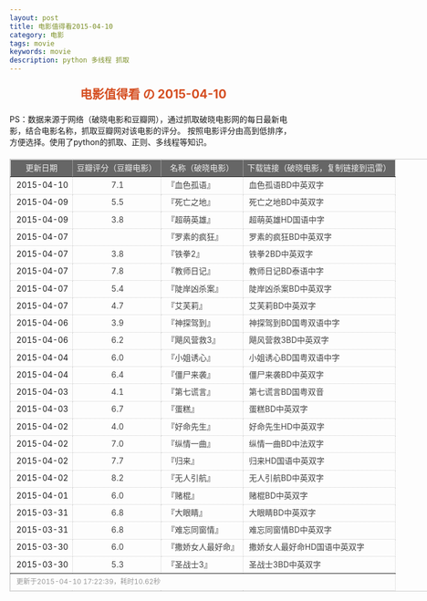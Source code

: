 ```yaml
---
layout: post
title: 电影值得看2015-04-10
category: 电影
tags: movie
keywords: movie 
description: python 多线程 抓取
---
```

<h2 style="text-align:center;color:#D54E21;margin:20px auto">电影值得看 の 2015-04-10</h2>
<div>PS：数据来源于网络（破晓电影和豆瓣网），通过抓取破晓电影网的每日最新电影，结合电影名称，抓取豆瓣网对该电影的评分。
按照电影评分由高到低排序，方便选择。使用了python的抓取、正则、多线程等知识。</div>
<table id="movietb">
	<thead>
		<tr>
			<td min-width="100px">更新日期</td>
			<td min-width="100px">豆瓣评分（豆瓣电影）</td>
			<td min-width="300px">名称（破晓电影）</td>
			<td>下载链接（破晓电影，复制链接到迅雷）</td>
		</tr>
	</thead>
	<tbody>
		<tr>
			<td>2015-04-10</td>
			<td style="color:#FF5138!important;text-align:center;"><a href="http://movie.douban.com/subject/4202983/" target="_blank">7.1</a></td>
			<td>『<a href="http://www.poxiao.com/movie/38259.html" target="_blank">血色孤语</a>』</td>
			<td><a href="ftp://7:7@p13.poxiao.com:8202/[www.poxiao.com破晓电影]血色孤语BD中英双字.rmvb" target="_blank">血色孤语BD中英双字</a></td>
		</tr>
				<tr>
			<td>2015-04-09</td>
			<td style="color:#FF5138!important;text-align:center;"><a href="http://movie.douban.com/subject/25934067/" target="_blank">5.5</a></td>
			<td>『<a href="http://www.poxiao.com/movie/38257.html" target="_blank">死亡之地</a>』</td>
			<td><a href="ftp://5:5@p13.poxiao.com:8202/[www.poxiao.com破晓电影]死亡之地BD中英双字.rmvb" target="_blank">死亡之地BD中英双字</a></td>
		</tr>
				<tr>
			<td>2015-04-09</td>
			<td style="color:#FF5138!important;text-align:center;"><a href="http://movie.douban.com/subject/25702580/" target="_blank">3.8</a></td>
			<td>『<a href="http://www.poxiao.com/movie/38258.html" target="_blank">超萌英雄</a>』</td>
			<td><a href="ftp://6:6@p13.poxiao.com:8202/[www.poxiao.com破晓电影]超萌英雄HD国语中字.rmvb" target="_blank">超萌英雄HD国语中字</a></td>
		</tr>
				<tr>
			<td>2015-04-07</td>
			<td style="color:#FF5138!important;text-align:center;"><a href="http://movie.douban.com/subject/26337924/" target="_blank"></a></td>
			<td>『<a href="http://www.poxiao.com/movie/38252.html" target="_blank">罗素的疯狂</a>』</td>
			<td><a href="ftp://2:2@p13.poxiao.com:8202/[www.poxiao.com破晓电影]罗素的疯狂BD中英双字.rmvb" target="_blank">罗素的疯狂BD中英双字</a></td>
		</tr>
				<tr>
			<td>2015-04-07</td>
			<td style="color:#FF5138!important;text-align:center;"><a href="http://movie.douban.com/subject/25890330/" target="_blank">3.8</a></td>
			<td>『<a href="http://www.poxiao.com/movie/38251.html" target="_blank">铁拳2</a>』</td>
			<td><a href="ftp://8:8@p13.poxiao.com:8202/[www.poxiao.com破晓电影]铁拳2BD中英双字.rmvb" target="_blank">铁拳2BD中英双字</a></td>
		</tr>
				<tr>
			<td>2015-04-07</td>
			<td style="color:#FF5138!important;text-align:center;"><a href="http://movie.douban.com/subject/25840484/" target="_blank">7.8</a></td>
			<td>『<a href="http://www.poxiao.com/movie/38253.html" target="_blank">教师日记</a>』</td>
			<td><a href="ftp://1:1@p13.poxiao.com:8202/[www.poxiao.com破晓电影]教师日记BD泰语中字.rmvb" target="_blank">教师日记BD泰语中字</a></td>
		</tr>
				<tr>
			<td>2015-04-07</td>
			<td style="color:#FF5138!important;text-align:center;"><a href="http://movie.douban.com/subject/10755160/" target="_blank">5.4</a></td>
			<td>『<a href="http://www.poxiao.com/movie/38255.html" target="_blank">陡岸凶杀案</a>』</td>
			<td><a href="ftp://4:4@p13.poxiao.com:8202/[www.poxiao.com破晓电影]陡岸凶杀案BD中英双字.rmvb" target="_blank">陡岸凶杀案BD中英双字</a></td>
		</tr>
				<tr>
			<td>2015-04-07</td>
			<td style="color:#FF5138!important;text-align:center;"><a href="http://movie.douban.com/subject/10440073/" target="_blank">4.7</a></td>
			<td>『<a href="http://www.poxiao.com/movie/38254.html" target="_blank">艾芙莉</a>』</td>
			<td><a href="ftp://3:3@p13.poxiao.com:8202/[www.poxiao.com破晓电影]艾芙莉BD中英双字.rmvb" target="_blank">艾芙莉BD中英双字</a></td>
		</tr>
				<tr>
			<td>2015-04-06</td>
			<td style="color:#FF5138!important;text-align:center;"><a href="http://movie.douban.com/subject/26263437/" target="_blank">3.9</a></td>
			<td>『<a href="http://www.poxiao.com/movie/38250.html" target="_blank">神探驾到</a>』</td>
			<td><a href="ftp://7:7@p13.poxiao.com:8202/[www.poxiao.com破晓电影]神探驾到BD国粤双语中字.mkv" target="_blank">神探驾到BD国粤双语中字</a></td>
		</tr>
				<tr>
			<td>2015-04-06</td>
			<td style="color:#FF5138!important;text-align:center;"><a href="http://movie.douban.com/subject/20277632/" target="_blank">6.2</a></td>
			<td>『<a href="http://www.poxiao.com/movie/38014.html" target="_blank">飓风营救3</a>』</td>
			<td><a href="ftp://4:4@p13.poxiao.com:8202/[www.poxiao.com破晓电影]飓风营救3BD中英双字.rmvb" target="_blank">飓风营救3BD中英双字</a></td>
		</tr>
				<tr>
			<td>2015-04-04</td>
			<td style="color:#FF5138!important;text-align:center;"><a href="http://movie.douban.com/subject/25934051/" target="_blank">6.0</a></td>
			<td>『<a href="http://www.poxiao.com/movie/38243.html" target="_blank">小姐诱心</a>』</td>
			<td><a href="ftp://5:5@p13.poxiao.com:8202/[www.poxiao.com破晓电影]小姐诱心BD国粤双语中字.mkv" target="_blank">小姐诱心BD国粤双语中字</a></td>
		</tr>
				<tr>
			<td>2015-04-04</td>
			<td style="color:#FF5138!important;text-align:center;"><a href="http://movie.douban.com/subject/24746974/" target="_blank">6.4</a></td>
			<td>『<a href="http://www.poxiao.com/movie/38242.html" target="_blank">僵尸来袭</a>』</td>
			<td><a href="ftp://4:4@p13.poxiao.com:8202/[www.poxiao.com破晓电影]僵尸来袭BD中英双字.rmvb" target="_blank">僵尸来袭BD中英双字</a></td>
		</tr>
				<tr>
			<td>2015-04-03</td>
			<td style="color:#FF5138!important;text-align:center;"><a href="http://movie.douban.com/subject/25870074/" target="_blank">4.1</a></td>
			<td>『<a href="http://www.poxiao.com/movie/38241.html" target="_blank">第七谎言</a>』</td>
			<td><a href="ftp://3:3@p13.poxiao.com:8202/[www.poxiao.com破晓电影]第七谎言BD国粤双音.mkv" target="_blank">第七谎言BD国粤双音</a></td>
		</tr>
				<tr>
			<td>2015-04-03</td>
			<td style="color:#FF5138!important;text-align:center;"><a href="http://movie.douban.com/subject/25836143/" target="_blank">6.7</a></td>
			<td>『<a href="http://www.poxiao.com/movie/38240.html" target="_blank">蛋糕</a>』</td>
			<td><a href="ftp://2:2@p13.poxiao.com:8202/[www.poxiao.com破晓电影]蛋糕BD中英双字.rmvb" target="_blank">蛋糕BD中英双字</a></td>
		</tr>
				<tr>
			<td>2015-04-02</td>
			<td style="color:#FF5138!important;text-align:center;"><a href="http://movie.douban.com/subject/24888079/" target="_blank">4.0</a></td>
			<td>『<a href="http://www.poxiao.com/movie/37677.html" target="_blank">好命先生</a>』</td>
			<td><a href="ftp://5:5@p13.poxiao.com:8202/[www.poxiao.com破晓电影]好命先生HD中英双字.rmvb" target="_blank">好命先生HD中英双字</a></td>
		</tr>
				<tr>
			<td>2015-04-02</td>
			<td style="color:#FF5138!important;text-align:center;"><a href="http://movie.douban.com/subject/21769535/" target="_blank">7.0</a></td>
			<td>『<a href="http://www.poxiao.com/movie/38236.html" target="_blank">纵情一曲</a>』</td>
			<td><a href="ftp://p:p@dz.dl1234.com:8006/[电影天堂www.dy2018.com]纵情一曲BD中法双字.rmvb  " target="_blank">纵情一曲BD中法双字</a></td>
		</tr>
				<tr>
			<td>2015-04-02</td>
			<td style="color:#FF5138!important;text-align:center;"><a href="http://movie.douban.com/subject/21352814/" target="_blank">7.7</a></td>
			<td>『<a href="http://www.poxiao.com/movie/37229.html" target="_blank">归来</a>』</td>
			<td><a href="ftp://8:8@p13.poxiao.com:8202/[www.poxiao.com破晓电影]归来HD国语中英双字.rmvb" target="_blank">归来HD国语中英双字</a></td>
		</tr>
				<tr>
			<td>2015-04-02</td>
			<td style="color:#FF5138!important;text-align:center;"><a href="http://movie.douban.com/subject/10754780/" target="_blank">8.2</a></td>
			<td>『<a href="http://www.poxiao.com/movie/38237.html" target="_blank">无人引航</a>』</td>
			<td><a href="ftp://7:7@p13.poxiao.com:8202/[www.poxiao.com破晓电影]无人引航BD中英双字.rmvb" target="_blank">无人引航BD中英双字</a></td>
		</tr>
				<tr>
			<td>2015-04-01</td>
			<td style="color:#FF5138!important;text-align:center;"><a href="http://movie.douban.com/subject/25725759/" target="_blank">6.0</a></td>
			<td>『<a href="http://www.poxiao.com/movie/38226.html" target="_blank">赌棍</a>』</td>
			<td><a href="ftp://3:3@p13.poxiao.com:8202/[www.poxiao.com破晓电影]赌棍BD中英双字.rmvb" target="_blank">赌棍BD中英双字</a></td>
		</tr>
				<tr>
			<td>2015-03-31</td>
			<td style="color:#FF5138!important;text-align:center;"><a href="http://movie.douban.com/subject/3006769/" target="_blank">6.8</a></td>
			<td>『<a href="http://www.poxiao.com/movie/38218.html" target="_blank">大眼睛</a>』</td>
			<td><a href="ftp://1:1@p13.poxiao.com:8202/[www.poxiao.com破晓电影]大眼睛BD中英双字.rmvb" target="_blank">大眼睛BD中英双字</a></td>
		</tr>
				<tr>
			<td>2015-03-31</td>
			<td style="color:#FF5138!important;text-align:center;"><a href="http://movie.douban.com/subject/25853449/" target="_blank">6.8</a></td>
			<td>『<a href="http://www.poxiao.com/movie/38219.html" target="_blank">难忘同窗情</a>』</td>
			<td><a href="ftp://2:2@p13.poxiao.com:8202/[www.poxiao.com破晓电影]难忘同窗情BD中英双字.rmvb" target="_blank">难忘同窗情BD中英双字</a></td>
		</tr>
				<tr>
			<td>2015-03-30</td>
			<td style="color:#FF5138!important;text-align:center;"><a href="http://movie.douban.com/subject/4881607/" target="_blank">6.0</a></td>
			<td>『<a href="http://www.poxiao.com/movie/38002.html" target="_blank">撒娇女人最好命</a>』</td>
			<td><a href="ftp://1:1@p13.poxiao.com:8202/[www.poxiao.com破晓电影]撒娇女人最好命HD国语中英双字.mkv" target="_blank">撒娇女人最好命HD国语中英双字</a></td>
		</tr>
				<tr>
			<td>2015-03-30</td>
			<td style="color:#FF5138!important;text-align:center;"><a href="http://movie.douban.com/subject/3166582/" target="_blank">5.3</a></td>
			<td>『<a href="http://www.poxiao.com/movie/38214.html" target="_blank">圣战士3</a>』</td>
			<td><a href="ftp://7:7@p13.poxiao.com:8202/[www.poxiao.com破晓电影]圣战士3BD中英双字.rmvb" target="_blank">圣战士3BD中英双字</a></td>
		</tr>
			</tbody>
	<tfoot>
		<tr>
			<td colspan="4">更新于2015-04-10 17:22:39，耗时10.62秒</td>
		</tr>
	</tfoot>
</table>	<style>
	#movietb {width:790px;border:1px #CCCCCC solid;font-size:14px;margin:20px auto;}
	#movietb td {border:1px #CCCCCC dotted;line-height:24px;vertical-align: middle;}
	#movietb a {text-decoration:none;color:#464646; text-shadow:0 1px 0 #F2F2F2;border:0!important}
	#movietb a:hover {text-decoration:underline;color:#D54E21;}
	#movietb tbody tr:hover{background:#CCC}
	#movietb thead {background-color:#666;color:#eee;text-align:center}
	#movietb tbody {text-align:left;}
	#movietb tbody td {padding-left:10px;}
	#movietb tfoot td,.size {padding-left: 10px;font-size:12px;color:#999}
</style>